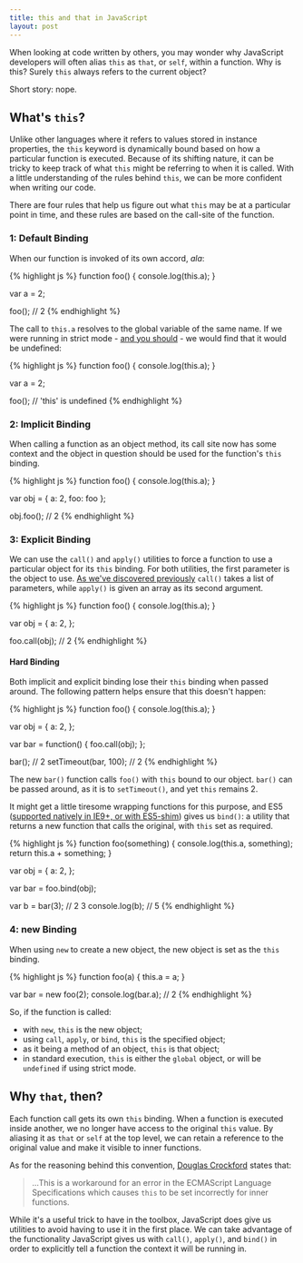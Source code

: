 ```yaml
---
title: this and that in JavaScript
layout: post
---
```


<p class="lead">When looking at code written by others, you may wonder why JavaScript developers will often alias <code>this</code> as <code>that</code>, or <code>self</code>, within a function. Why is this? Surely <code>this</code> always refers to the current object?</p><p class="lead">Short story: nope.</p>

## What's `this`?

 Unlike other languages where it refers to values stored in instance properties, the `this` keyword is dynamically bound based on how a particular function is executed. Because of its shifting nature, it can be tricky to keep track of what `this` might be referring to when it is called. With a little understanding of the rules behind `this`, we can be more confident when writing our code.

There are four rules that help us figure out what `this` may be at a particular point in time, and these rules are based on the call-site of the function.

### 1: Default Binding
When our function is invoked of its own accord, _ala_:

{% highlight js %}
function foo() {
  console.log(this.a);
}

var a = 2;

foo(); // 2
{% endhighlight %}

The call to `this.a` resolves to the global variable of the same name. If  we were running in strict mode - [and you should](http://www.nczonline.net/blog/2012/03/13/its-time-to-start-using-javascript-strict-mode/) - we would find that it would be undefined: 

{% highlight js %}
function foo() {
  console.log(this.a);
}

var a = 2;

foo(); // 'this' is undefined
{% endhighlight %}

### 2: Implicit Binding
When calling a function as an object method, its call site now has some context and the object in question should be used for the function's `this` binding.

{% highlight js %}
function foo() {
  console.log(this.a);
}

var obj = {
  a: 2,
  foo: foo
};

obj.foo(); // 2
{% endhighlight %}


### 3: Explicit Binding
We can use the `call()` and `apply()` utilities to force a function to use a particular object for its `this` binding. For both utilities, the first parameter is the object to use. [As we've discovered previously](/2014/01/05/call-and-apply) `call()` takes a list of parameters, while `apply()` is given an array as its second argument.

{% highlight js %}
function foo() {
  console.log(this.a);
}

var obj = {
  a: 2,
};

foo.call(obj); // 2
{% endhighlight %}


#### Hard Binding
Both implicit and explicit binding lose their `this` binding when passed around. The following pattern helps ensure that this doesn't happen:

{% highlight js %}
function foo() {
  console.log(this.a);
}

var obj = {
  a: 2,
};

var bar = function() {
  foo.call(obj);
};

bar(); // 2
setTimeout(bar, 100); // 2
{% endhighlight %}

The new `bar()` function calls `foo()` with `this` bound to our object. `bar()` can be passed around, as it is to `setTimeout()`, and yet `this` remains 2.

It might get a little tiresome wrapping functions for this purpose, and ES5 ([supported natively in IE9+, or with ES5-shim](https://kangax.github.io/compat-table/es5/)) gives us `bind()`: a utility that returns a new function that calls the original, with `this` set as required.

{% highlight js %}
function foo(something) {
  console.log(this.a, something);
  return this.a + something;
}

var obj = {
  a: 2,
};

var bar = foo.bind(obj);

var b = bar(3); // 2 3
console.log(b); // 5
{% endhighlight %}

### 4: new Binding
When using `new` to create a new object, the new object is set as the `this` binding.

{% highlight js %}
function foo(a) {
  this.a = a;
}

var bar = new foo(2);
console.log(bar.a); // 2
{% endhighlight %}

So, if the function is called:

- with `new`, `this` is the new object;
- using `call`, `apply`, or `bind`, `this` is the specified object;
- as it being a method of an object, `this` is that object;
- in standard execution, `this` is either the `global` object, or will be `undefined` if using strict mode.

## Why `that`, then?

<!-- So why use `that`? We know that JavaScript has lexical scope, and new scopes are only created when a function is called.  -->

Each function call gets its own `this` binding. When a function is executed inside another, we no longer have access to the original `this` value. By aliasing it as `that` or `self` at the top level, we can retain a reference to the original value and make it visible to inner functions. 

As for the reasoning behind this convention, [Douglas Crockford](http://www.crockford.com/javascript/private.html) states that:

> ...This is a workaround for an error in the ECMAScript Language Specifications which causes `this` to be set incorrectly for inner functions.

While it's a useful trick to have in the toolbox, JavaScript does give us utilities to avoid having to use it in the first place. We can take advantage of the functionality JavaScript gives us with `call()`, `apply()`, and `bind()` in order to explicitly tell a function the context it will be running in.
